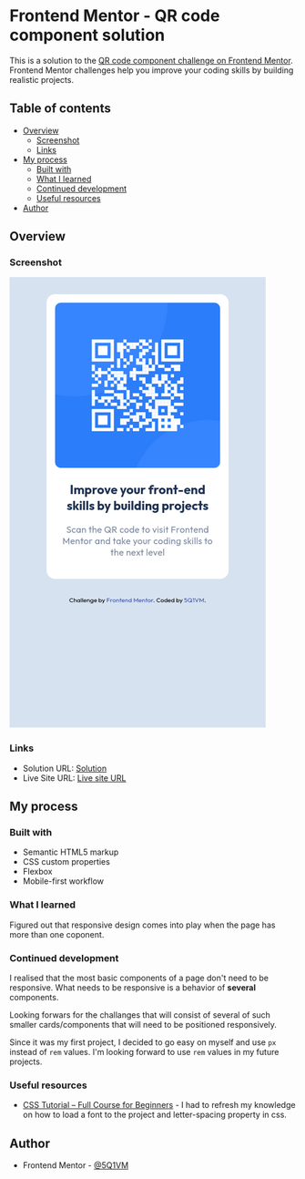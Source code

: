 # Frontend Mentor - QR code component solution

This is a solution to the [QR code component challenge on Frontend Mentor](https://www.frontendmentor.io/challenges/qr-code-component-iux_sIO_H). Frontend Mentor challenges help you improve your coding skills by building realistic projects. 

## Table of contents

- [Overview](#overview)
  - [Screenshot](#screenshot)
  - [Links](#links)
- [My process](#my-process)
  - [Built with](#built-with)
  - [What I learned](#what-i-learned)
  - [Continued development](#continued-development)
  - [Useful resources](#useful-resources)
- [Author](#author)

## Overview

### Screenshot

![](./screenshot_of_solution/mobile.png)

### Links

- Solution URL: [Solution](https://github.com/5Q1VM5bgef/front-end-mentor-qr-code-component-challenge)
- Live Site URL: [Live site URL](https://5q1vm5bgef.github.io/front-end-mentor-qr-code-component-challenge/)

## My process

### Built with

- Semantic HTML5 markup
- CSS custom properties
- Flexbox
- Mobile-first workflow

### What I learned

Figured out that responsive design comes into play when the page has more than one coponent.

### Continued development

I realised that the most basic components of a page don't need to be responsive. What needs to be responsive is a behavior of **several** components.

Looking forwars for the challanges that will consist of several of such smaller cards/components that will need to be positioned responsively.

Since it was my first project, I decided to go easy on myself and use `px` instead of `rem` values. I'm looking forward to use `rem` values in my future projects.

### Useful resources

- [CSS Tutorial – Full Course for Beginners](https://www.youtube.com/watch?v=OXGznpKZ_sA) - 
I had to refresh my knowledge on how to load a font to the project and letter-spacing property in css.


## Author

- Frontend Mentor - [@5Q1VM](https://www.frontendmentor.io/profile/5Q1VM5bgef)

